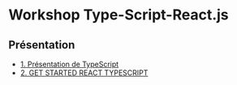 # Workshop Type-Script-React.js

## Présentation

- [1. Présentation de TypeScript](./basics/typescript.md)
- [2. GET STARTED REACT TYPESCRIPT](./basics/react-TS.md)
<!-- 
## Project Workshop Quiz-APP

-[1. Début de l'application ](./quiz_app/start_aplication.md)
-[2. Fin de l'application ](./quiz_app/aplication.md)
-[3. Desing d'application](./quiz_app/style.md)
-[4. Code Complet](./quiz_app/complet.md)

## Quiz Multiplayer
-[Tutorial complete](https://github.com/WilliamLoey/WoorkShop-tutorial-)


## Liens

-[Gather TypeScript React](https://app.gather.town/app/H5GU7O4UvKXjPVqI/Workshop%20React-TS)
-[Slides](https://view.genial.ly/621cb1c093b5df0017e13de1/presentation-vibrant-flipped-classroom-presentation)
-[Figma](https://www.figma.com/file/TT2Uc9Xl3M35sJGOd8fahn/Untitled?node-id=0%3A1)
-[Trello](https://trello.com/b/cZXECma4/work-shop) -->


